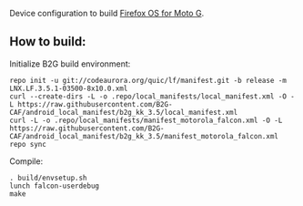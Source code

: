Device configuration to build [Firefox OS for Moto G](http://www.modaco.com/topic/372487-Firefox-OS/).

How to build:
-------------

Initialize B2G build environment:

    repo init -u git://codeaurora.org/quic/lf/manifest.git -b release -m LNX.LF.3.5.1-03500-8x10.0.xml
    curl --create-dirs -L -o .repo/local_manifests/local_manifest.xml -O -L https://raw.githubusercontent.com/B2G-CAF/android_local_manifest/b2g_kk_3.5/local_manifest.xml
    curl -L -o .repo/local_manifests/manifest_motorola_falcon.xml -O -L https://raw.githubusercontent.com/B2G-CAF/android_local_manifest/b2g_kk_3.5/manifest_motorola_falcon.xml
    repo sync

Compile:

    . build/envsetup.sh
    lunch falcon-userdebug
    make
